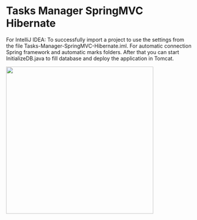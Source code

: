 # Tasks Manager SpringMVC Hibernate

For IntelliJ IDEA:
To successfully import a project to use the settings from the file Tasks-Manager-SpringMVC-Hibernate.iml. For automatic connection Spring framework and automatic marks folders.
After that you can start InitializeDB.java to fill database and deploy the application in Tomcat.

<img src="https://cloud.githubusercontent.com/assets/16716940/20175205/510805fe-a74a-11e6-883a-4a9058dca653.PNG" height="400">
